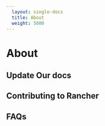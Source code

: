 ```yaml
---
  layout: single-docs
  title: About
  weight: 5000
---
```


# About

## Update Our docs

## Contributing to Rancher

## FAQs
